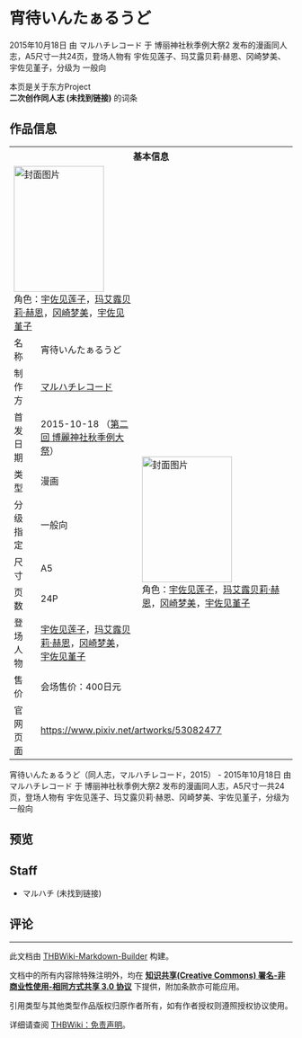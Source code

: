 # 宵待いんたぁるうど

<!-- source html: G:\repos\THBWiki-Markdown-Builder\THBWikiMarkdown\Temp\main\3\36\ns0%3A%E5%AE%B5%E5%BE%85%E3%81%84%E3%82%93%E3%81%9F%E3%81%81%E3%82%8B%E3%81%86%E3%81%A9.html -->

2015年10月18日 由 マルハチレコード 于 博丽神社秋季例大祭2 发布的漫画同人志，A5尺寸一共24页，登场人物有 宇佐见莲子、玛艾露贝莉·赫恩、冈崎梦美、宇佐见堇子，分级为 一般向

本页是关于东方Project  
 **二次创作同人志 (未找到链接)** 的词条

## 作品信息

<table><tbody><tr><th colspan="3">基本信息</th></tr><tr><td class="cover-artwork-mobile" colspan="2"><a href="./文件-宵待いんたぁるうど封面.jpg.md" class="image" title="封面图片"><img alt="封面图片" src="https://upload.thwiki.cc/thumb/a/a2/%E5%AE%B5%E5%BE%85%E3%81%84%E3%82%93%E3%81%9F%E3%81%81%E3%82%8B%E3%81%86%E3%81%A9%E5%B0%81%E9%9D%A2.jpg/160px-%E5%AE%B5%E5%BE%85%E3%81%84%E3%82%93%E3%81%9F%E3%81%81%E3%82%8B%E3%81%86%E3%81%A9%E5%B0%81%E9%9D%A2.jpg" decoding="async" loading="lazy" width="160" height="224" srcset="https://upload.thwiki.cc/thumb/a/a2/%E5%AE%B5%E5%BE%85%E3%81%84%E3%82%93%E3%81%9F%E3%81%81%E3%82%8B%E3%81%86%E3%81%A9%E5%B0%81%E9%9D%A2.jpg/240px-%E5%AE%B5%E5%BE%85%E3%81%84%E3%82%93%E3%81%9F%E3%81%81%E3%82%8B%E3%81%86%E3%81%A9%E5%B0%81%E9%9D%A2.jpg 1.5x, https://upload.thwiki.cc/thumb/a/a2/%E5%AE%B5%E5%BE%85%E3%81%84%E3%82%93%E3%81%9F%E3%81%81%E3%82%8B%E3%81%86%E3%81%A9%E5%B0%81%E9%9D%A2.jpg/319px-%E5%AE%B5%E5%BE%85%E3%81%84%E3%82%93%E3%81%9F%E3%81%81%E3%82%8B%E3%81%86%E3%81%A9%E5%B0%81%E9%9D%A2.jpg 2x" data-file-width="600" data-file-height="841"></a><div class="cover-char">角色：<a href="./宇佐见莲子.md" title="宇佐见莲子">宇佐见莲子</a>，<a href="./玛艾露贝莉·赫恩.md" title="玛艾露贝莉·赫恩">玛艾露贝莉·赫恩</a>，<a href="./冈崎梦美.md" title="冈崎梦美">冈崎梦美</a>，<a href="./宇佐见堇子.md" title="宇佐见堇子">宇佐见堇子</a></div></td>
</tr><tr><td class="label">名称</td><td colspan="2"> 宵待いんたぁるうど </td></tr><tr><td class="label">制作方</td><td><a href="./マルハチレコード.md" title="マルハチレコード">マルハチレコード</a></td><td class="cover-artwork" rowspan="8" style="min-width:224px;"><a href="./文件-宵待いんたぁるうど封面.jpg.md" class="image" title="封面图片"><img alt="封面图片" src="https://upload.thwiki.cc/thumb/a/a2/%E5%AE%B5%E5%BE%85%E3%81%84%E3%82%93%E3%81%9F%E3%81%81%E3%82%8B%E3%81%86%E3%81%A9%E5%B0%81%E9%9D%A2.jpg/160px-%E5%AE%B5%E5%BE%85%E3%81%84%E3%82%93%E3%81%9F%E3%81%81%E3%82%8B%E3%81%86%E3%81%A9%E5%B0%81%E9%9D%A2.jpg" decoding="async" loading="lazy" width="160" height="224" srcset="https://upload.thwiki.cc/thumb/a/a2/%E5%AE%B5%E5%BE%85%E3%81%84%E3%82%93%E3%81%9F%E3%81%81%E3%82%8B%E3%81%86%E3%81%A9%E5%B0%81%E9%9D%A2.jpg/240px-%E5%AE%B5%E5%BE%85%E3%81%84%E3%82%93%E3%81%9F%E3%81%81%E3%82%8B%E3%81%86%E3%81%A9%E5%B0%81%E9%9D%A2.jpg 1.5x, https://upload.thwiki.cc/thumb/a/a2/%E5%AE%B5%E5%BE%85%E3%81%84%E3%82%93%E3%81%9F%E3%81%81%E3%82%8B%E3%81%86%E3%81%A9%E5%B0%81%E9%9D%A2.jpg/319px-%E5%AE%B5%E5%BE%85%E3%81%84%E3%82%93%E3%81%9F%E3%81%81%E3%82%8B%E3%81%86%E3%81%A9%E5%B0%81%E9%9D%A2.jpg 2x" data-file-width="600" data-file-height="841"></a><div class="cover-char">角色：<a href="./宇佐见莲子.md" title="宇佐见莲子">宇佐见莲子</a>，<a href="./玛艾露贝莉·赫恩.md" title="玛艾露贝莉·赫恩">玛艾露贝莉·赫恩</a>，<a href="./冈崎梦美.md" title="冈崎梦美">冈崎梦美</a>，<a href="./宇佐见堇子.md" title="宇佐见堇子">宇佐见堇子</a></div></td>
</tr><tr><td class="label">首发日期</td><td>2015-10-18&#160;（<a href="/展会作品列表?e=%E5%8D%9A%E4%B8%BD%E7%A5%9E%E7%A4%BE%E7%A7%8B%E5%AD%A3%E4%BE%8B%E5%A4%A7%E7%A5%AD%232">第二回 博麗神社秋季例大祭</a>）</td></tr><tr><td class="label">类型</td><td>漫画</td></tr><tr><td class="label">分级指定</td><td>一般向</td></tr><tr><td class="label">尺寸</td><td>A5</td></tr><tr><td class="label">页数</td><td>24P</td></tr><tr><td class="label">登场人物</td><td><a href="./宇佐见莲子.md" title="宇佐见莲子">宇佐见莲子</a>，<a href="./玛艾露贝莉·赫恩.md" title="玛艾露贝莉·赫恩">玛艾露贝莉·赫恩</a>，<a href="./冈崎梦美.md" title="冈崎梦美">冈崎梦美</a>，<a href="./宇佐见堇子.md" title="宇佐见堇子">宇佐见堇子</a></td></tr><tr><td class="label">售价</td><td>会场售价：400日元</td></tr>
<tr><td class="label">官网页面</td><td colspan="2"><a rel="nofollow" class="external free" href="https://www.pixiv.net/artworks/53082477">https://www.pixiv.net/artworks/53082477</a></td></tr></tbody></table>

宵待いんたぁるうど（同人志，マルハチレコード，2015） - 2015年10月18日 由 マルハチレコード 于 博丽神社秋季例大祭2 发布的漫画同人志，A5尺寸一共24页，登场人物有 宇佐见莲子、玛艾露贝莉·赫恩、冈崎梦美、宇佐见堇子，分级为 一般向

## 预览

## Staff
- マルハチ (未找到链接)


## 评论




---

此文档由 [THBWiki-Markdown-Builder](https://github.com/Delsin-Yu/THBWiki-Markdown-Builder) 构建。

文档中的所有内容除特殊注明外，均在 [**知识共享(Creative Commons) 署名-非商业性使用-相同方式共享 3.0 协议**](https://creativecommons.org/licenses/by-sa/3.0/deed.zh-hans) 下提供，附加条款亦可能应用。

引用类型与其他类型作品版权归原作者所有，如有作者授权则遵照授权协议使用。

详细请查阅 [THBWiki：免责声明](https://thbwiki.cc/THBWiki:%E5%85%8D%E8%B4%A3%E5%A3%B0%E6%98%8E)。

